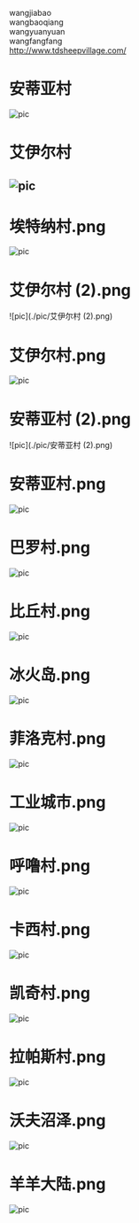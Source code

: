 wangjiabao  
wangbaoqiang  
wangyuanyuan  
wangfangfang  
http://www.tdsheepvillage.com/
 
# 安蒂亚村
![pic](./pic/安蒂亚村.png)
# 艾伊尔村
![pic](./pic/艾伊尔村.png)
-- 
# 埃特纳村.png
![pic](./pic/埃特纳村.png)
# 艾伊尔村 (2).png
![pic](./pic/艾伊尔村 (2).png)
# 艾伊尔村.png
![pic](./pic/艾伊尔村.png)
# 安蒂亚村 (2).png
![pic](./pic/安蒂亚村 (2).png)
# 安蒂亚村.png
![pic](./pic/安蒂亚村.png)
# 巴罗村.png
![pic](./pic/巴罗村.png)
# 比丘村.png
![pic](./pic/比丘村.png)
# 冰火岛.png
![pic](./pic/冰火岛.png)
# 菲洛克村.png
![pic](./pic/菲洛克村.png)
# 工业城市.png
![pic](./pic/工业城市.png)
# 呼噜村.png
![pic](./pic/呼噜村.png)
# 卡西村.png
![pic](./pic/卡西村.png)
# 凯奇村.png
![pic](./pic/凯奇村.png)
# 拉帕斯村.png
![pic](./pic/拉帕斯村.png)
# 沃夫沼泽.png
![pic](./pic/沃夫沼泽.png)
# 羊羊大陆.png
![pic](./pic/羊羊大陆.png)